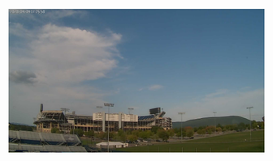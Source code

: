 ![AJJAIDAVE-StoryAuthorEngine-](https://github.com/StateDocuments/Pennsylvania/blob/master/snapshot.jpg)
